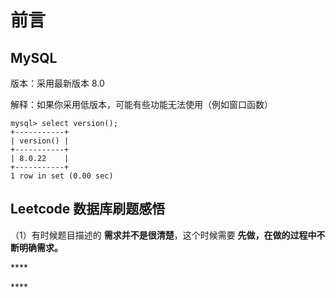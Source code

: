 # 前言

## MySQL

版本：采用最新版本 8.0

解释：如果你采用低版本，可能有些功能无法使用（例如窗口函数）

```text
mysql> select version();
+-----------+
| version() |
+-----------+
| 8.0.22    |
+-----------+
1 row in set (0.00 sec)
```

## Leetcode 数据库刷题感悟

（1）有时候题目描述的 **需求并不是很清楚**，这个时候需要  **先做，在做的过程中不断明确需求。**

\*\*\*\*

\*\*\*\*

